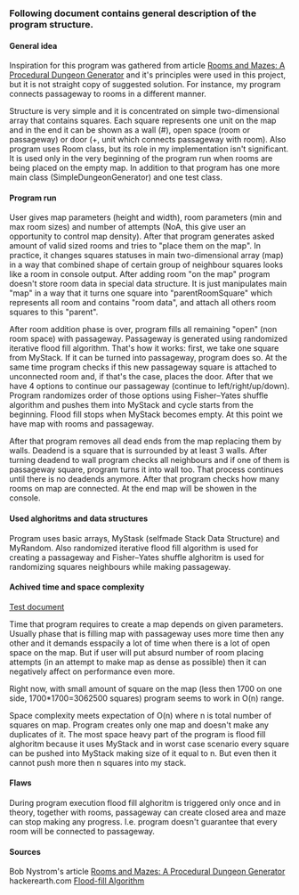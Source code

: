 ### Following document contains general description of the program structure.  


#### General idea  

Inspiration for this program was gathered from article [Rooms and Mazes: A Procedural Dungeon Generator](http://journal.stuffwithstuff.com/2014/12/21/rooms-and-mazes/)
and it's principles were used in this project, but it is not 
straight copy of suggested solution. For instance, my program connects passageway to rooms in a different manner.  

Structure is very simple and it is concentrated on simple two-dimensional  array that contains squares. Each square represents 
one unit on the map and in the end it can be shown as a wall (#), open space (room or passageway) or door (+, unit which connects 
passageway with room). Also program uses Room class, but its role in my implementation isn't significant. It is used only in the very 
beginning of the program run when rooms are being placed on the empty map. In addition to that program has one more main class 
(SimpleDungeonGenerator) and one test class. 

#### Program run  

User gives map parameters (height and width), room parameters (min and max room sizes) and number of attempts (NoA, this give user 
an opportunity to control map density). After that program generates asked amount of valid sized rooms and tries to "place them 
on the map". In practice, it changes squares statuses in main two-dimensional array (map) in a way that combined shape of
certain group of neighbour squares looks like a room in console output. After adding room "on the map" program doesn't store 
room data in special data structure. It is just manipulates main "map" in a way that it turns one square into "parentRoomSquare"
which represents all room and contains "room data", and attach all others room squares to this "parent". 

After room addition phase is over, program fills all remaining "open" (non room space) with passageway. Passageway is generated 
using randomized iterative flood fill algorithm. That's how it works: first, we take one square from MyStack. If it can be turned into passageway, program does so. At the same time program checks if this new passageway square is attached to unconnected room and, if that's the case, places the door. After that we have 4 options to continue our passageway 
(continue to left/right/up/down). Program randomizes order of those options using Fisher–Yates shuffle algorithm and pushes them into MyStack and cycle starts from the beginning. Flood fill stops when MyStack becomes empty. At this point we have map with rooms and passageway. 

After that program removes all dead ends from the map replacing them by walls. Deadend is a square that is surrounded by at least 3 walls. After turning deadend to wall program checks all neighbours and if one of them is passageway square, program turns it into wall too. That process continues until there is no deadends anymore. After that program checks how many rooms on map are connected. At the end map will be showen in the console.

#### Used alghoritms and data structures  
Program uses basic arrays, MyStask (selfmade Stack Data Structure) and MyRandom. Also randomized iterative flood fill algorithm is used for creating a passageway and Fisher–Yates shuffle alghoritm is used for randomizing squares neighbours while making passageway.

#### Achived time and space complexity 
[Test document](https://github.com/alemati/simpleDungeonGeneratorTiralabra2019/blob/master/documentation/testDocument.md)   

Time that program requires to create a map depends on given parameters. Usually phase that is filling map with passageway uses more time then any other and it demands esspacily a lot of time when there is a lot of open space on the map. But if user will put absurd number of room placing attempts (in an attempt to make map as dense as possible) then it can negatively affect on performance even more.

Right now, with small amount of square on the map (less then 1700 on  one side, 1700*1700=3062500 squares) program seems to work in O(n) range. 

Space complexity meets expectation of O(n) where n is total number of squares on map. Program creates only one map and doesn't make any duplicates of it. The most space heavy part of the program is flood fill alghoritm because it uses MyStack and in worst case scenario every square can be pushed into MyStack making size of it equal to n. But even then it cannot push more then n squares into my stack.

#### Flaws  
During program execution flood fill alghoritm is triggered only once and in theory, together with rooms, passageway can create closed area and maze can stop making any progress. I.e. program doesn't guarantee that every room will be connected to passageway.

#### Sources
Bob Nystrom's article [Rooms and Mazes: A Procedural Dungeon Generator](http://journal.stuffwithstuff.com/2014/12/21/rooms-and-mazes/)   
hackerearth.com [Flood-fill Algorithm](https://www.hackerearth.com/practice/algorithms/graphs/flood-fill-algorithm/tutorial/)





